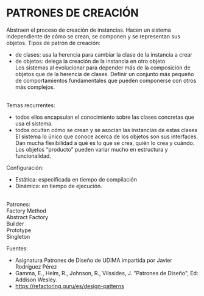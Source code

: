 <h1>PATRONES DE CREACIÓN</h1>

Abstraen el proceso de creación de instancias. Hacen un sistema independiente de cómo se crean, se componen y se representan sus objetos. 
Tipos de patrón de creación:<br>
- de clases:  usa la herencia para cambiar la clase de la instancia a crear<br>
- de objetos: delega la creación de la instancia en otro objeto<br>
Los sistemas al evolucionar para depender más de la composición de objetos que de la herencia de clases. Definir un conjunto más pequeño de comportamientos fundamentales que pueden componerse con otros más complejos.<br><br>

Temas recurrentes:<br>
- todos ellos encapsulan el conocimiento sobre las clases concretas que usa el sistema.<br>
- todos ocultan cómo se crean y se asocian las instancias de estas clases<br>
El sistema lo único que conoce acerca de los objetos son sus interfaces. Dan mucha flexibilidad a qué es lo que se crea, quién lo crea y cuándo. Los objetos “producto” pueden variar mucho en estructura y funcionalidad.<br>

Configuración:<br>
- Estática:  especificada en tiempo de compilación<br>
- Dinámica:  en tiempo de ejecución.<br><br>

Patrones: <br>
Factory Method<br>
Abstract Factory<br>
Builder<br>
Prototype<br>
Singleton<br>

Fuentes:
-   Asignatura Patrones de Diseño de UDIMA impartida por Javier Rodríguez Pérez
-   Gamma, E., Helm, R., Johnson, R., Vilssides, J. "Patrones de Diseño", Ed: Addison Wesley.
-   https://refactoring.guru/es/design-patterns
